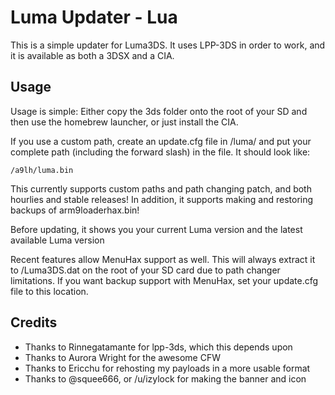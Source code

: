 # Luma Updater - Lua

This is a simple updater for Luma3DS. It uses LPP-3DS in order to work, and it is available as both a 3DSX and a CIA.

## Usage

Usage is simple: Either copy the 3ds folder onto the root of your SD and then use the homebrew launcher, or just install the CIA.

If you use a custom path, create an update.cfg file in /luma/ and put your complete path (including the forward slash) in the file. It should look like:

`/a9lh/luma.bin`

This currently supports custom paths and path changing patch, and both hourlies and stable releases! In addition, it supports making and restoring backups of arm9loaderhax.bin!

Before updating, it shows you your current Luma version and the latest available Luma version

Recent features allow MenuHax support as well. This will always extract it to /Luma3DS.dat on the root of your SD card due to path changer limitations. If you want backup support with MenuHax, set your update.cfg file to this location.

## Credits
 * Thanks to Rinnegatamante for lpp-3ds, which this depends upon
 * Thanks to Aurora Wright for the awesome CFW
 * Thanks to Ericchu for rehosting my payloads in a more usable format
 * Thanks to @squee666, or /u/izylock for making the banner and icon
